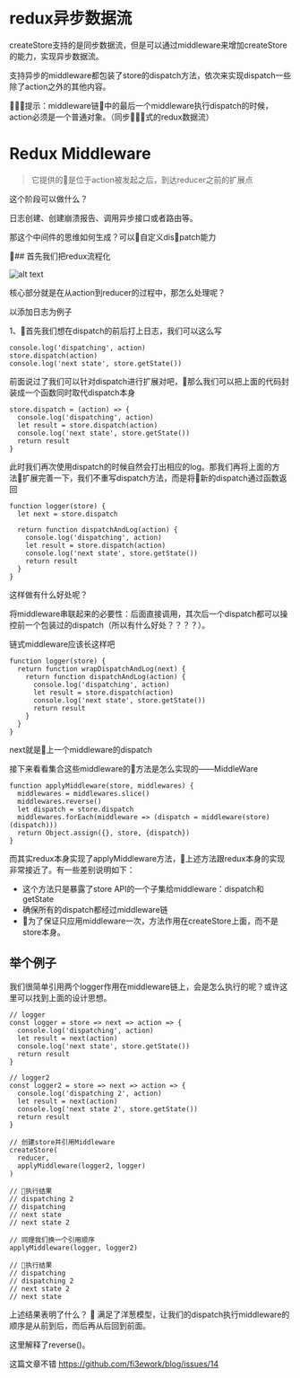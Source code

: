 # redux异步数据流
createStore支持的是同步数据流，但是可以通过middleware来增加createStore的能力，实现异步数据流。

支持异步的middleware都包装了store的dispatch方法，依次来实现dispatch一些除了action之外的其他内容。

提示：middleware链中的最后一个middleware执行dispatch的时候，action必须是一个普通对象。（同步式的redux数据流）

# Redux Middleware

> 它提供的是位于action被发起之后，到达reducer之前的扩展点

这个阶段可以做什么？

日志创建、创建崩溃报告、调用异步接口或者路由等。

那这个中间件的思维如何生成？可以自定义dispatch能力

## 首先我们把redux流程化

![alt text](https://user-gold-cdn.xitu.io/2018/7/31/164edab5e41258c1?imageView2/0/w/1280/h/960/format/webp/ignore-error/1 "redux flow")

核心部分就是在从action到reducer的过程中，那怎么处理呢？

以添加日志为例子

1、首先我们想在dispatch的前后打上日志，我们可以这么写
```
console.log('dispatching', action)
store.dispatch(action)
console.log('next state', store.getState())
```
前面说过了我们可以针对dispatch进行扩展对吧，那么我们可以把上面的代码封装成一个函数同时取代dispatch本身
```
store.dispatch = (action) => {
  console.log('dispatching', action)
  let result = store.dispatch(action)
  console.log('next state', store.getState())
  return result
}
```
此时我们再次使用dispatch的时候自然会打出相应的log。那我们再将上面的方法扩展完善一下，我们不重写dispatch方法，而是将新的dispatch通过函数返回
```
function logger(store) {
  let next = store.dispatch

  return function dispatchAndLog(action) {
    console.log('dispatching', action)
    let result = store.dispatch(action)
    console.log('next state', store.getState())
    return result
  }
}
```
这样做有什么好处呢？

将middleware串联起来的必要性：后面直接调用，其次后一个dispatch都可以操控前一个包装过的dispatch（所以有什么好处？？？？）。

链式middleware应该长这样吧
```
function logger(store) {
  return function wrapDispatchAndLog(next) {
    return function dispatchAndLog(action) {
      console.log('dispatching', action)
      let result = store.dispatch(action)
      console.log('next state', store.getState())
      return result
    }
  }
}
```
next就是上一个middleware的dispatch

接下来看看集合这些middleware的方法是怎么实现的——MiddleWare
```
function applyMiddleware(store, middlewares) {
  middlewares = middlewares.slice()
  middlewares.reverse()
  let dispatch = store.dispatch
  middlewares.forEach(middleware => (dispatch = middleware(store)(dispatch)))
  return Object.assign({}, store, {dispatch})
}
```
而其实redux本身实现了applyMiddleware方法，上述方法跟redux本身的实现非常接近了。有一些差别说明如下：

- 这个方法只是暴露了store API的一个子集给middleware：dispatch和getState
- 确保所有的dispatch都经过middleware链
- 为了保证只应用middleware一次，方法作用在createStore上面，而不是store本身。

## 举个例子
我们很简单引用两个logger作用在middleware链上，会是怎么执行的呢？或许这里可以找到上面的设计思想。
```
// logger
const logger = store => next => action => {
  console.log('dispatching', action)
  let result = next(action)
  console.log('next state', store.getState())
  return result
}

// logger2
const logger2 = store => next => action => {
  console.log('dispatching 2', action)
  let result = next(action)
  console.log('next state 2', store.getState())
  return result
}

// 创建store并引用Middleware
createStore(
  reducer,
  applyMiddleware(logger2, logger)
)

// 执行结果
// dispatching 2
// dispatching
// next state
// next state 2

// 同理我们换一个引用顺序
applyMiddleware(logger, logger2)

// 执行结果
// dispatching
// dispatching 2
// next state 2
// next state
```
上述结果表明了什么？

满足了洋葱模型，让我们的dispatch执行middleware的顺序是从前到后，而后再从后回到前面。

这里解释了reverse()。

这篇文章不错
https://github.com/fi3ework/blog/issues/14
